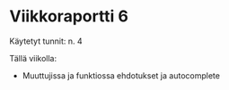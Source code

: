 # Viikkoraportti 6

Käytetyt tunnit: n. 4

Tällä viikolla:
- Muuttujissa ja funktiossa ehdotukset ja autocomplete

